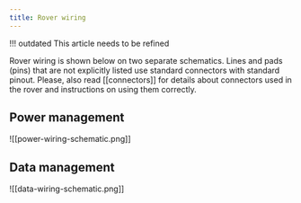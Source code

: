 ```yaml
---
title: Rover wiring
---
```


!!! outdated
    This article needs to be refined

Rover wiring is shown below on two separate schematics. Lines and pads (pins) that are not explicitly listed use standard connectors with standard pinout. Please, also read [[connectors]] for details about connectors used in the rover and instructions on using them correctly.

## Power management

![[power-wiring-schematic.png]]

## Data management
![[data-wiring-schematic.png]]
